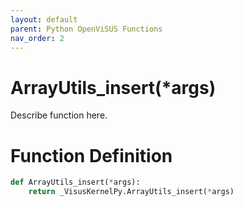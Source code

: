```yaml
---
layout: default
parent: Python OpenViSUS Functions
nav_order: 2
---
```


# ArrayUtils_insert(*args)

Describe function here.

# Function Definition

```python
def ArrayUtils_insert(*args):
    return _VisusKernelPy.ArrayUtils_insert(*args)
```